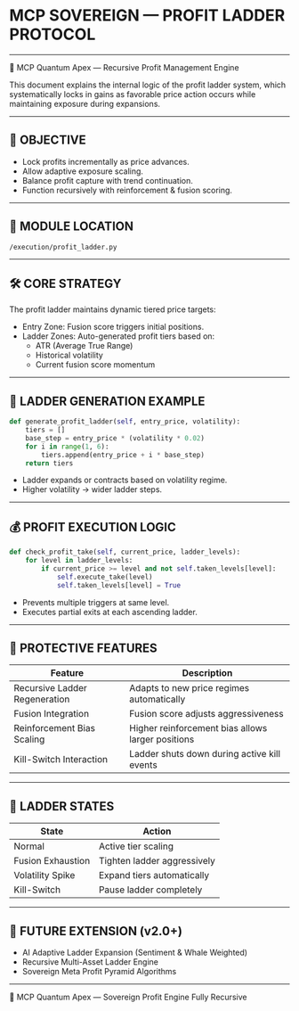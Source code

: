 # MCP SOVEREIGN — PROFIT LADDER PROTOCOL

---

🚀 MCP Quantum Apex — Recursive Profit Management Engine

This document explains the internal logic of the profit ladder system, which systematically locks in gains as favorable price action occurs while maintaining exposure during expansions.

---

## 🎯 OBJECTIVE

- Lock profits incrementally as price advances.
- Allow adaptive exposure scaling.
- Balance profit capture with trend continuation.
- Function recursively with reinforcement & fusion scoring.

---

## 🔧 MODULE LOCATION

`/execution/profit_ladder.py`

---

## 🛠 CORE STRATEGY

The profit ladder maintains dynamic tiered price targets:

- Entry Zone: Fusion score triggers initial positions.
- Ladder Zones: Auto-generated profit tiers based on:
  - ATR (Average True Range)
  - Historical volatility
  - Current fusion score momentum

---

## 🔄 LADDER GENERATION EXAMPLE

```python
def generate_profit_ladder(self, entry_price, volatility):
    tiers = []
    base_step = entry_price * (volatility * 0.02)
    for i in range(1, 6):
        tiers.append(entry_price + i * base_step)
    return tiers
```

- Ladder expands or contracts based on volatility regime.
- Higher volatility → wider ladder steps.

---

## 💰 PROFIT EXECUTION LOGIC

```python
def check_profit_take(self, current_price, ladder_levels):
    for level in ladder_levels:
        if current_price >= level and not self.taken_levels[level]:
            self.execute_take(level)
            self.taken_levels[level] = True
```

- Prevents multiple triggers at same level.
- Executes partial exits at each ascending ladder.

---

## 🔐 PROTECTIVE FEATURES

| Feature | Description |
|---------|-------------|
| Recursive Ladder Regeneration | Adapts to new price regimes automatically |
| Fusion Integration | Fusion score adjusts aggressiveness |
| Reinforcement Bias Scaling | Higher reinforcement bias allows larger positions |
| Kill-Switch Interaction | Ladder shuts down during active kill events |

---

## 🚦 LADDER STATES

| State | Action |
|-------|--------|
| Normal | Active tier scaling |
| Fusion Exhaustion | Tighten ladder aggressively |
| Volatility Spike | Expand tiers automatically |
| Kill-Switch | Pause ladder completely |

---

## 🔭 FUTURE EXTENSION (v2.0+)

- AI Adaptive Ladder Expansion (Sentiment & Whale Weighted)
- Recursive Multi-Asset Ladder Engine
- Sovereign Meta Profit Pyramid Algorithms

---

👑 MCP Quantum Apex — Sovereign Profit Engine Fully Recursive
